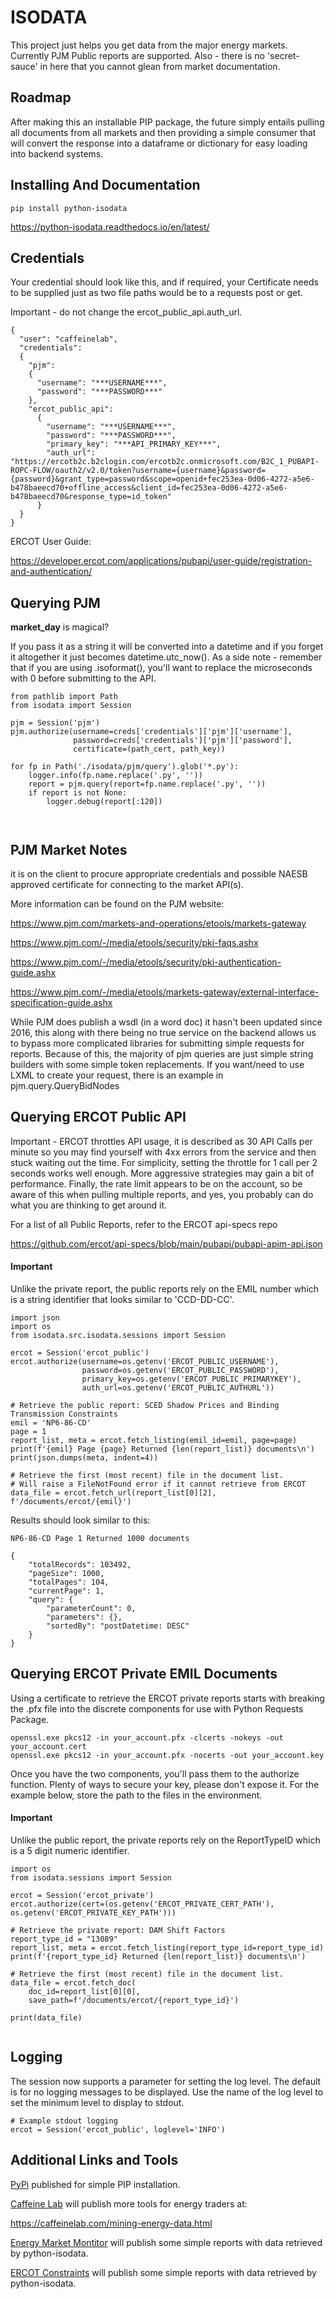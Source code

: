 # ISODATA
This project just helps you get data from the major energy markets.  Currently PJM Public reports are supported.  Also - there is no 'secret-sauce' in here that you cannot glean from market documentation.

## Roadmap
After making this an installable PIP package, the future simply entails pulling all documents from all markets and then providing a simple consumer that will convert the response into a dataframe or dictionary for easy loading into backend systems.

## Installing And Documentation
```
pip install python-isodata
```
https://python-isodata.readthedocs.io/en/latest/

## Credentials
Your credential should look like this, and if required, your Certificate needs to be supplied just as two file paths would be to a requests post or get.

Important - do not change the ercot_public_api.auth_url.  
```
{
  "user": "caffeinelab",
  "credentials":
  {
    "pjm":
    {
      "username": "***USERNAME***",
      "password": "***PASSWORD***"
    },    
    "ercot_public_api":
      {
        "username": "***USERNAME***",
        "password": "***PASSWORD***",
        "primary_key": "***API_PRIMARY_KEY***",
        "auth_url": "https://ercotb2c.b2clogin.com/ercotb2c.onmicrosoft.com/B2C_1_PUBAPI-ROPC-FLOW/oauth2/v2.0/token?username={username}&password={password}&grant_type=password&scope=openid+fec253ea-0d06-4272-a5e6-b478baeecd70+offline_access&client_id=fec253ea-0d06-4272-a5e6-b478baeecd70&response_type=id_token"
      }
  }
}
```

ERCOT User Guide: 

https://developer.ercot.com/applications/pubapi/user-guide/registration-and-authentication/

## Querying PJM
**market_day** is magical?

If you pass it as a string it will be converted into a datetime and if you forget it
altogether it just becomes datetime.utc_now().  As a side note - remember that if you
are using .isoformat(), you'll want to replace the microseconds with 0 before submitting
to the API.

```
from pathlib import Path
from isodata import Session

pjm = Session('pjm')
pjm.authorize(username=creds['credentials']['pjm']['username'],
              password=creds['credentials']['pjm']['password'],
              certificate=(path_cert, path_key))

for fp in Path('./isodata/pjm/query').glob('*.py'):
    logger.info(fp.name.replace('.py', ''))
    report = pjm.query(report=fp.name.replace('.py', ''))
    if report is not None:
        logger.debug(report[:120])

                  
```
## PJM Market Notes
it is on the client to procure appropriate credentials and possible NAESB approved certificate for connecting to the market API(s).

More information can be found on the PJM website:

https://www.pjm.com/markets-and-operations/etools/markets-gateway

https://www.pjm.com/-/media/etools/security/pki-faqs.ashx

https://www.pjm.com/-/media/etools/security/pki-authentication-guide.ashx

https://www.pjm.com/-/media/etools/markets-gateway/external-interface-specification-guide.ashx

While PJM does publish a wsdl (in a word doc) it hasn't been updated since 2016,
this along with there being no true service on the backend allows us to bypass more
complicated libraries for submitting simple requests for reports.  Because of this, 
the majority of pjm queries are just simple string builders with some simple token 
replacements.  If you want/need to use LXML to create your request, there is an 
example in pjm.query.QueryBidNodes

## Querying ERCOT Public API

Important - ERCOT throttles API usage, it is described as 30 API Calls per minute
so you may find yourself with 4xx errors from the service and then stuck waiting out
the time.  For simplicity, setting the throttle for 1 call per 2 seconds works well
enough.  More aggressive strategies may gain a bit of performance.  Finally, the rate
limit appears to be on the account, so be aware of this when pulling multiple reports,
and yes, you probably can do what you are thinking to get around it.

For a list of all Public Reports, refer to the ERCOT api-specs repo

https://github.com/ercot/api-specs/blob/main/pubapi/pubapi-apim-api.json

#### Important
Unlike the private report, the public reports
rely on the EMIL number which is a string
identifier that looks similar to 'CCD-DD-CC'. 

```
import json
import os
from isodata.src.isodata.sessions import Session

ercot = Session('ercot_public')
ercot.authorize(username=os.getenv('ERCOT_PUBLIC_USERNAME'),
                password=os.getenv('ERCOT_PUBLIC_PASSWORD'),
                primary_key=os.getenv('ERCOT_PUBLIC_PRIMARYKEY'),
                auth_url=os.getenv('ERCOT_PUBLIC_AUTHURL'))

# Retrieve the public report: SCED Shadow Prices and Binding Transmission Constraints
emil = 'NP6-86-CD'
page = 1
report_list, meta = ercot.fetch_listing(emil_id=emil, page=page)
print(f'{emil} Page {page} Returned {len(report_list)} documents\n')
print(json.dumps(meta, indent=4))

# Retrieve the first (most recent) file in the document list.
# Will raise a FileNotFound error if it cannot retrieve from ERCOT
data_file = ercot.fetch_url(report_list[0][2], f'/documents/ercot/{emil}')
```

Results should look similar to this:
```
NP6-86-CD Page 1 Returned 1000 documents

{
    "totalRecords": 103492,
    "pageSize": 1000,
    "totalPages": 104,
    "currentPage": 1,
    "query": {
        "parameterCount": 0,
        "parameters": {},
        "sortedBy": "postDatetime: DESC"
    }
}
```

## Querying ERCOT Private EMIL Documents

Using a certificate to retrieve the ERCOT private reports starts with breaking
the .pfx file into the discrete components for use with Python Requests Package.

```
openssl.exe pkcs12 -in your_account.pfx -clcerts -nokeys -out your_account.cert
openssl.exe pkcs12 -in your_account.pfx -nocerts -out your_account.key
```

Once you have the two components, you'll pass them to the authorize function.
Plenty of ways to secure your key, please don't expose it.
For the example below, store the path to the files in the
environment.  

#### Important
Unlike the public report, the private reports
rely on the ReportTypeID which is a 5 digit
numeric identifier.  

```
import os
from isodata.sessions import Session

ercot = Session('ercot_private')
ercot.authorize(cert=(os.getenv('ERCOT_PRIVATE_CERT_PATH'), os.getenv('ERCOT_PRIVATE_KEY_PATH')))

# Retrieve the private report: DAM Shift Factors
report_type_id = "13089"
report_list, meta = ercot.fetch_listing(report_type_id=report_type_id)
print(f'{report_type_id} Returned {len(report_list)} documents\n')

# Retrieve the first (most recent) file in the document list.
data_file = ercot.fetch_doc(
    doc_id=report_list[0][0],
    save_path=f'/documents/ercot/{report_type_id}')

print(data_file)


```



## Logging
The session now supports a parameter for setting the log level.  The default is
for no logging messages to be displayed.  Use the name of the log level to set the
minimum level to display to stdout.

```
# Example stdout logging
ercot = Session('ercot_public', loglevel='INFO')
```



## Additional Links and Tools

[PyPi](https://pypi.org/project/python-isodata/0.0.16/) published for simple PIP installation.

[Caffeine Lab](https://caffeinelab.com) will publish more tools for energy traders at:

https://caffeinelab.com/mining-energy-data.html

[Energy Market Montitor](https://energymarketmonitor.com) will publish some simple reports with data retrieved by python-isodata.

[ERCOT Constraints](https://energymarketmonitor.com/constraints) will publish some simple reports with data retrieved by python-isodata.

